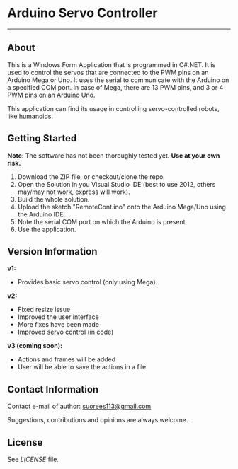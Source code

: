 Arduino Servo Controller
===================
-------------------------------

About
-------

This is a Windows Form Application that is programmed in C#.NET. 
It is used to control the servos that are connected to the PWM pins on an Arduino Mega or Uno.
It uses the serial to communicate with the Arduino on a specified COM port.
In case of Mega, there are 13 PWM pins, and 3 or 4 PWM pins on an Arduino Uno.

This application can find its usage in controlling servo-controlled robots, like humanoids.

Getting Started
---------------------

**Note**: The software has not been thoroughly tested yet. **Use at your own risk.**

1. Download the ZIP file, or checkout/clone the repo.
2. Open the Solution in you Visual Studio IDE (best to use 2012, others may/may not work, express will work).
3. Build the whole solution.
4. Upload the sketch "RemoteCont.ino" onto the Arduino Mega/Uno using the Arduino IDE.
5. Note the serial COM port on which the Arduino is present.
6. Use the application.
 
Version Information
---------------------
**v1:**
* Provides basic servo control (only using Mega).

**v2:**
* Fixed resize issue
* Improved the user interface
* More fixes have been made
* Improved servo control (in code)

**v3 (coming soon):**
* Actions and frames will be added
* User will be able to save the actions in a file

Contact Information
------------------------

Contact e-mail of author:
[suorees113@gmail.com](mailto:suorees113@gmail.com)

Suggestions, contributions and opinions are always welcome.

License
-----------

See *LICENSE* file.
